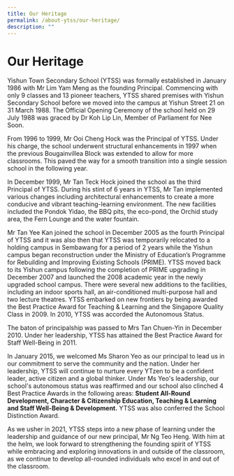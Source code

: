 ```yaml
---
title: Our Heritage
permalink: /about-ytss/our-heritage/
description: ""
---
```

# **Our Heritage**

Yishun Town Secondary School (YTSS) was formally established in January 1986 with Mr Lim Yam Meng as the founding Principal. Commencing with only 9 classes and 13 pioneer teachers, YTSS shared premises with Yishun Secondary School before we moved into the campus at Yishun Street 21 on 31 March 1988. The Official Opening Ceremony of the school held on 29 July 1988 was graced by Dr Koh Lip Lin, Member of Parliament for Nee Soon.

From 1996 to 1999, Mr Ooi Cheng Hock was the Principal of YTSS. Under his charge, the school underwent structural enhancements in 1997 when the previous Bougainvillea Block was extended to allow for more classrooms. This paved the way for a smooth transition into a single session school in the following year.

In December 1999, Mr Tan Teck Hock joined the school as the third Principal of YTSS. During his stint of 6 years in YTSS, Mr Tan implemented various changes including architectural enhancements to create a more conducive and vibrant teaching-learning environment. The new facilities included the Pondok Yidao, the BBQ pits, the eco-pond, the Orchid study area, the Fern Lounge and the water fountain.

Mr Tan Yee Kan joined the school in December 2005 as the fourth Principal of YTSS and it was also then that YTSS was temporarily relocated to a holding campus in Sembawang for a period of 2 years while the Yishun campus began reconstruction under the Ministry of Education’s Programme for Rebuilding and Improving Existing Schools (PRIME). YTSS moved back to its Yishun campus following the completion of PRIME upgrading in December 2007 and launched the 2008 academic year in the newly upgraded school campus. There were several new additions to the facilities, including an indoor sports hall, an air-conditioned multi-purpose hall and two lecture theatres. YTSS embarked on new frontiers by being awarded the Best Practice Award for Teaching & Learning and the Singapore Quality Class in 2009. In 2010, YTSS was accorded the Autonomous Status.

The baton of principalship was passed to Mrs Tan Chuen-Yin in December 2010. Under her leadership, YTSS has attained the Best Practice Award for Staff Well-Being in 2011.

In January 2015, we welcomed Ms Sharon Yeo as our principal to lead us in our commitment to serve the community and the nation. Under her leadership, YTSS will continue to nurture every YTzen to be a confident leader, active citizen and a global thinker. Under Ms Yeo's leadership, our school's autonomous status was reaffirmed and our school also clinched 4 Best Practice Awards in the following areas: **Student All-Round Development, Character & Citizenship Education, Teaching & Learning and Staff Well-Being & Development.** YTSS was also conferred the School Distinction Award.

  

As we usher in 2021, YTSS steps into a new phase of learning under the leadership and guidance of our new principal, Mr Ng Teo Heng. With him at the helm, we look forward to strengthening the founding spirit of YTSS while embracing and exploring innovations in and outside of the classroom, as we continue to develop all-rounded individuals who excel in and out of the classroom.